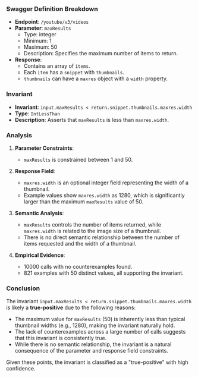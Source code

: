 ### Swagger Definition Breakdown

- **Endpoint**: `/youtube/v3/videos`
- **Parameter**: `maxResults`
  - Type: integer
  - Minimum: 1
  - Maximum: 50
  - Description: Specifies the maximum number of items to return.
- **Response**:
  - Contains an array of `items`.
  - Each `item` has a `snippet` with `thumbnails`.
  - `thumbnails` can have a `maxres` object with a `width` property.

### Invariant

- **Invariant**: `input.maxResults < return.snippet.thumbnails.maxres.width`
- **Type**: `IntLessThan`
- **Description**: Asserts that `maxResults` is less than `maxres.width`.

### Analysis

1. **Parameter Constraints**:
   - `maxResults` is constrained between 1 and 50.

2. **Response Field**:
   - `maxres.width` is an optional integer field representing the width of a thumbnail.
   - Example values show `maxres.width` as 1280, which is significantly larger than the maximum `maxResults` value of 50.

3. **Semantic Analysis**:
   - `maxResults` controls the number of items returned, while `maxres.width` is related to the image size of a thumbnail.
   - There is no direct semantic relationship between the number of items requested and the width of a thumbnail.

4. **Empirical Evidence**:
   - 10000 calls with no counterexamples found.
   - 821 examples with 50 distinct values, all supporting the invariant.

### Conclusion

The invariant `input.maxResults < return.snippet.thumbnails.maxres.width` is likely a **true-positive** due to the following reasons:
- The maximum value for `maxResults` (50) is inherently less than typical thumbnail widths (e.g., 1280), making the invariant naturally hold.
- The lack of counterexamples across a large number of calls suggests that this invariant is consistently true.
- While there is no semantic relationship, the invariant is a natural consequence of the parameter and response field constraints.

Given these points, the invariant is classified as a "true-positive" with high confidence.
